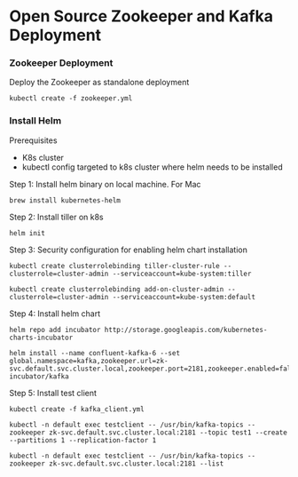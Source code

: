 # Open Source Zookeeper and Kafka Deployment

### Zookeeper Deployment

Deploy the Zookeeper as standalone deployment

```
kubectl create -f zookeeper.yml
``` 

### Install Helm

Prerequisites

- K8s cluster
- kubectl config targeted to k8s cluster where helm needs to be installed

Step 1: Install helm binary on local machine. For Mac

```
brew install kubernetes-helm
```

Step 2: Install tiller on k8s 

```
helm init
```

Step 3: Security configuration for enabling helm chart installation

```
kubectl create clusterrolebinding tiller-cluster-rule --clusterrole=cluster-admin --serviceaccount=kube-system:tiller

kubectl create clusterrolebinding add-on-cluster-admin --clusterrole=cluster-admin --serviceaccount=kube-system:default
```

Step 4: Install helm chart

```
helm repo add incubator http://storage.googleapis.com/kubernetes-charts-incubator

helm install --name confluent-kafka-6 --set global.namespace=kafka,zookeeper.url=zk-svc.default.svc.cluster.local,zookeeper.port=2181,zookeeper.enabled=false incubator/kafka
```

Step 5: Install test client

```
kubectl create -f kafka_client.yml

kubectl -n default exec testclient -- /usr/bin/kafka-topics --zookeeper zk-svc.default.svc.cluster.local:2181 --topic test1 --create --partitions 1 --replication-factor 1

kubectl -n default exec testclient -- /usr/bin/kafka-topics --zookeeper zk-svc.default.svc.cluster.local:2181 --list
```